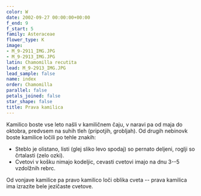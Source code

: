 ```yaml
---
color: W
date: 2002-09-27 00:00:00+00:00
f_end: 9
f_start: 5
family: Asteraceae
flower_type: K
image:
- M_9-2911_IMG.JPG
- M_9-2913_IMG.JPG
latin: Chamomilla recutita
lead: M_9-2913_IMG.JPG
lead_sample: false
name: index
order: Chamomilla
parallel: false
petals_joined: false
star_shape: false
title: Prava kamilica
---
```

Kamilico boste vse leto našli v kamiličnem čaju, v naravi pa od maja do oktobra, predvsem na suhih tleh (pripotjih, grobljah). Od drugih nebinovk boste kamilice ločili po tehle znakih:

-   Steblo je olistano, listi (glej sliko levo spodaj) so pernato deljeni, roglji so črtalasti (zelo ozki).
-   Cvetovi v košku nimajo kodeljic, cevasti cvetovi imajo na dnu 3--5 vzdolžnih rebrc.

Od vonjave kamilice pa pravo kamilico loči oblika cveta -- prava kamilica ima izrazite bele jezičaste cvetove.
